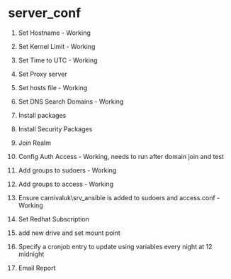 # server_conf

1) Set Hostname - Working
2) Set Kernel Limit - Working
3) Set Time to UTC - Working
4) Set Proxy server
5) Set hosts file - Working
6) Set DNS Search Domains - Working
7) Install packages
8) Install Security Packages
9) Join Realm
10) Config Auth Access - Working, needs to run after domain join and test
11) Add groups to sudoers - Working
12) Add groups to access - Working
13) Ensure carnivaluk\srv_ansible is added to sudoers and access.conf - Working
14) Set Redhat Subscription
15) add new drive and set mount point
16) Specify a cronjob entry to update using variables every night at 12 midnight

99) Email Report
